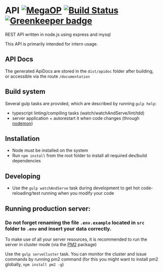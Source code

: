 # API [![MegaOP](https://img.shields.io/badge/MEGA%20OP-%E2%9C%94-green.svg)](http://dsgnhb.de) [![Build Status](https://travis-ci.org/dsgnhb/api.svg?branch=dev)](https://travis-ci.org/dsgnhb/api) [![Greenkeeper badge](https://badges.greenkeeper.io/dsgnhb/api.svg)](https://greenkeeper.io/)

REST API written in node.js using express and mysql

This API is primarily intended for intern usage.

## API Docs
The generated ApiDocs are stored in the `dist/apidoc` folder after building, or accessible via the route `/documentation`

## Build system

Several gulp tasks are provided, which are described by running `gulp help`:

- typescript linting/compiling tasks (watch/watchAndServe/lint/tdd)
- server application + autorestart it when code changes (through [nodemon](https://www.npmjs.com/package/nodemon))

## Installation

- Node must be installed on the system
- Run `npm install` from the root folder to install all required dev/build dependencies

## Developing

- Use the `gulp watchAndServe` task 
during development to get hot code-reloading/test running when you modify your code

## Running production server:
### Do not forget renaming the file `.env.example` located in `src` folder to `.env` and insert your data correctly.
To make use of all your server resources, it is recommended to run the server in cluster mode (via the [PM2](https://www.npmjs.com/package/pm2) package)

Use the `gulp serveCluster` task. You can monitor the cluster and issue commands by running pm2 command (for this you might want to install pm2 globally, `npm install pm2 -g`)
